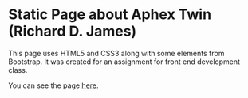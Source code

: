 # Static Page about Aphex Twin (Richard D. James)

This page uses HTML5 and CSS3 along with some elements from Bootstrap.
It was created for an assignment for front end development class.

You can see the page [here](https://codepen.io/cryptographicfool/full/rEOmwL).
